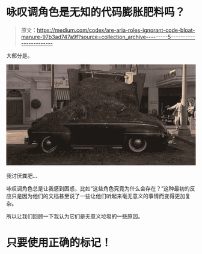 # 咏叹调角色是无知的代码膨胀肥料吗？

> 原文：<https://medium.com/codex/are-aria-roles-ignorant-code-bloat-manure-97b3ad747a9f?source=collection_archive---------5----------------------->

大部分是。

![](img/14126fb75989d3bff2dfcb5eeb27d79d.png)

我讨厌粪肥…

咏叹调角色总是让我感到困惑，比如“这些角色究竟为什么会存在？”这种最初的反应只是因为他们的文档甚至说了一些让他们听起来毫无意义的事情而变得更加复杂。

所以让我们回顾一下我认为它们是无意义垃圾的一些原因。

# 只要使用正确的标记！